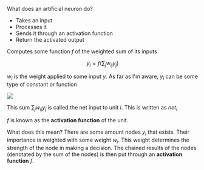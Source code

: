 What does an artificial neuron do?

- Takes an input
- Processes it
- Sends it through an activation function
- Return the activated output

Computes some function *f* of the weighted sum of its inputs

$$ y_i = f(\sum_{j} w_{ij}y_j)$$

$w_i$ is the weight applied to some input $y$. As far as I'm aware, $y_i$ can be some type of constant or function

![](https://cnl.salk.edu/~schraudo/teach/NNcourse/figs/unit.gif)


This sum $\sum_{j} w_{ij}y_j$ is called the net input to unit *i*. This is written as $net_i$

*f* is known as the **activation function** of the unit. 

What does this mean? There are some amount nodes $y_i$ that exists. Their importance is weighted with some weight $w_i$. This weight determines the strength of the node in making a decision. The chained results of the nodes (denotated by the sum of the nodes) is then put through an **activation function** $f$. 